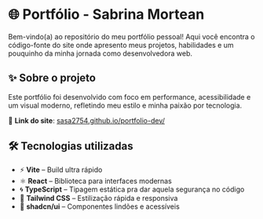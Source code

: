 # 🌐 Portfólio - Sabrina Mortean

Bem-vindo(a) ao repositório do meu portfólio pessoal! Aqui você encontra o código-fonte do site onde apresento meus projetos, habilidades e um pouquinho da minha jornada como desenvolvedora web.

## ✨ Sobre o projeto

Este portfólio foi desenvolvido com foco em performance, acessibilidade e um visual moderno, refletindo meu estilo e minha paixão por tecnologia.

📍 **Link do site**: [sasa2754.github.io/portfolio-dev/](https://sasa2754.github.io/portfolio-dev/) 

## 🛠️ Tecnologias utilizadas

- ⚡ **Vite** – Build ultra rápido
- ⚛️ **React** – Biblioteca para interfaces modernas
- 🌀 **TypeScript** – Tipagem estática pra dar aquela segurança no código
- 🎨 **Tailwind CSS** – Estilização rápida e responsiva
- 🧩 **shadcn/ui** – Componentes lindões e acessíveis

